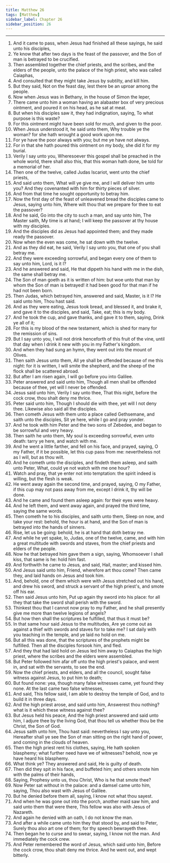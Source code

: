 ```yaml
---
title: Matthew 26
tags: [Matthew]
sidebar_label: Chapter 26
sidebar_position: 26
---
```


---
1. And it came to pass, when Jesus had finished all these sayings, he said unto his disciples,
2. Ye know that after two days is the feast of the passover, and the Son of man is betrayed to be crucified.
3. Then assembled together the chief priests, and the scribes, and the elders of the people, unto the palace of the high priest, who was called Caiaphas,
4. And consulted that they might take Jesus by subtilty, and kill him.
5. But they said, Not on the feast day, lest there be an uproar among the people.
6. Now when Jesus was in Bethany, in the house of Simon the leper,
7. There came unto him a woman having an alabaster box of very precious ointment, and poured it on his head, as he sat at meat.
8. But when his disciples saw it, they had indignation, saying, To what purpose is this waste?
9. For this ointment might have been sold for much, and given to the poor.
10. When Jesus understood it, he said unto them, Why trouble ye the woman? for she hath wrought a good work upon me.
11. For ye have the poor always with you; but me ye have not always.
12. For in that she hath poured this ointment on my body, she did it for my burial.
13. Verily I say unto you, Wheresoever this gospel shall be preached in the whole world, there shall also this, that this woman hath done, be told for a memorial of her.
14. Then one of the twelve, called Judas Iscariot, went unto the chief priests,
15. And said unto them, What will ye give me, and I will deliver him unto you? And they covenanted with him for thirty pieces of silver.
16. And from that time he sought opportunity to betray him.
17. Now the first day of the feast of unleavened bread the disciples came to Jesus, saying unto him, Where wilt thou that we prepare for thee to eat the passover?
18. And he said, Go into the city to such a man, and say unto him, The Master saith, My time is at hand; I will keep the passover at thy house with my disciples.
19. And the disciples did as Jesus had appointed them; and they made ready the passover.
20. Now when the even was come, he sat down with the twelve.
21. And as they did eat, he said, Verily I say unto you, that one of you shall betray me.
22. And they were exceeding sorrowful, and began every one of them to say unto him, Lord, is it I?
23. And he answered and said, He that dippeth his hand with me in the dish, the same shall betray me.
24. The Son of man goeth as it is written of him: but woe unto that man by whom the Son of man is betrayed! it had been good for that man if he had not been born.
25. Then Judas, which betrayed him, answered and said, Master, is it I? He said unto him, Thou hast said.
26. And as they were eating, Jesus took bread, and blessed it, and brake it, and gave it to the disciples, and said, Take, eat; this is my body.
27. And he took the cup, and gave thanks, and gave it to them, saying, Drink ye all of it;
28. For this is my blood of the new testament, which is shed for many for the remission of sins.
29. But I say unto you, I will not drink henceforth of this fruit of the vine, until that day when I drink it new with you in my Father's kingdom.
30. And when they had sung an hymn, they went out into the mount of Olives.
31. Then saith Jesus unto them, All ye shall be offended because of me this night: for it is written, I will smite the shepherd, and the sheep of the flock shall be scattered abroad.
32. But after I am risen again, I will go before you into Galilee.
33. Peter answered and said unto him, Though all men shall be offended because of thee, yet will I never be offended.
34. Jesus said unto him, Verily I say unto thee, That this night, before the cock crow, thou shalt deny me thrice.
35. Peter said unto him, Though I should die with thee, yet will I not deny thee. Likewise also said all the disciples.
36. Then cometh Jesus with them unto a place called Gethsemane, and saith unto the disciples, Sit ye here, while I go and pray yonder.
37. And he took with him Peter and the two sons of Zebedee, and began to be sorrowful and very heavy.
38. Then saith he unto them, My soul is exceeding sorrowful, even unto death: tarry ye here, and watch with me.
39. And he went a little farther, and fell on his face, and prayed, saying, O my Father, if it be possible, let this cup pass from me: nevertheless not as I will, but as thou wilt.
40. And he cometh unto the disciples, and findeth them asleep, and saith unto Peter, What, could ye not watch with me one hour?
41. Watch and pray, that ye enter not into temptation: the spirit indeed is willing, but the flesh is weak.
42. He went away again the second time, and prayed, saying, O my Father, if this cup may not pass away from me, except I drink it, thy will be done.
43. And he came and found them asleep again: for their eyes were heavy.
44. And he left them, and went away again, and prayed the third time, saying the same words.
45. Then cometh he to his disciples, and saith unto them, Sleep on now, and take your rest: behold, the hour is at hand, and the Son of man is betrayed into the hands of sinners.
46. Rise, let us be going: behold, he is at hand that doth betray me.
47. And while he yet spake, lo, Judas, one of the twelve, came, and with him a great multitude with swords and staves, from the chief priests and elders of the people.
48. Now he that betrayed him gave them a sign, saying, Whomsoever I shall kiss, that same is he: hold him fast.
49. And forthwith he came to Jesus, and said, Hail, master; and kissed him.
50. And Jesus said unto him, Friend, wherefore art thou come? Then came they, and laid hands on Jesus and took him.
51. And, behold, one of them which were with Jesus stretched out his hand, and drew his sword, and struck a servant of the high priest's, and smote off his ear.
52. Then said Jesus unto him, Put up again thy sword into his place: for all they that take the sword shall perish with the sword.
53. Thinkest thou that I cannot now pray to my Father, and he shall presently give me more than twelve legions of angels?
54. But how then shall the scriptures be fulfilled, that thus it must be?
55. In that same hour said Jesus to the multitudes, Are ye come out as against a thief with swords and staves for to take me? I sat daily with you teaching in the temple, and ye laid no hold on me.
56. But all this was done, that the scriptures of the prophets might be fulfilled. Then all the disciples forsook him, and fled.
57. And they that had laid hold on Jesus led him away to Caiaphas the high priest, where the scribes and the elders were assembled.
58. But Peter followed him afar off unto the high priest's palace, and went in, and sat with the servants, to see the end.
59. Now the chief priests, and elders, and all the council, sought false witness against Jesus, to put him to death;
60. But found none: yea, though many false witnesses came, yet found they none. At the last came two false witnesses,
61. And said, This fellow said, I am able to destroy the temple of God, and to build it in three days.
62. And the high priest arose, and said unto him, Answerest thou nothing? what is it which these witness against thee?
63. But Jesus held his peace, And the high priest answered and said unto him, I adjure thee by the living God, that thou tell us whether thou be the Christ, the Son of God.
64. Jesus saith unto him, Thou hast said: nevertheless I say unto you, Hereafter shall ye see the Son of man sitting on the right hand of power, and coming in the clouds of heaven.
65. Then the high priest rent his clothes, saying, He hath spoken blasphemy; what further need have we of witnesses? behold, now ye have heard his blasphemy.
66. What think ye? They answered and said, He is guilty of death.
67. Then did they spit in his face, and buffeted him; and others smote him with the palms of their hands,
68. Saying, Prophesy unto us, thou Christ, Who is he that smote thee?
69. Now Peter sat without in the palace: and a damsel came unto him, saying, Thou also wast with Jesus of Galilee.
70. But he denied before them all, saying, I know not what thou sayest.
71. And when he was gone out into the porch, another maid saw him, and said unto them that were there, This fellow was also with Jesus of Nazareth.
72. And again he denied with an oath, I do not know the man.
73. And after a while came unto him they that stood by, and said to Peter, Surely thou also art one of them; for thy speech bewrayeth thee.
74. Then began he to curse and to swear, saying, I know not the man. And immediately the cock crew.
75. And Peter remembered the word of Jesus, which said unto him, Before the cock crow, thou shalt deny me thrice. And he went out, and wept bitterly.